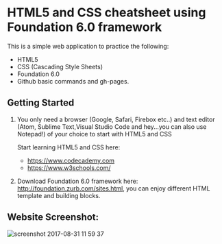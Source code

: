 # HTML5 and CSS cheatsheet using Foundation 6.0 framework

This is a simple web application to practice the following:
 - HTML5
 - CSS (Cascading Style Sheets)
 - Foundation 6.0
 - Github basic commands and gh-pages.

## Getting Started
1. You only need a browser (Google, Safari, Firebox etc..) and text editor (Atom, Sublime Text,Visual Studio Code and 
   hey...you can also use Notepad!) of your choice to start with HTML5 and CSS
   
   Start learning HTML5 and CSS here:
   - https://www.codecademy.com
   - https://www.w3schools.com/
   
2. Download Foundation 6.0 framework here: http://foundation.zurb.com/sites.html, you can enjoy different HTML template and 
   building blocks.

## Website Screenshot:

![screenshot 2017-08-31 11 59 37](https://user-images.githubusercontent.com/13605349/29919089-3e275116-8e48-11e7-9ba5-91e820a075bb.png)

   
  
